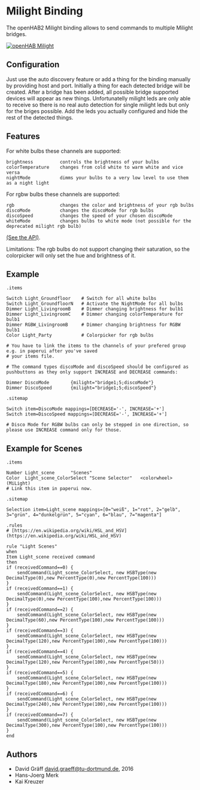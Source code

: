# Milight Binding
The openHAB2 Milight binding allows to send commands to multiple Milight bridges.

[![openHAB Milight](http://img.youtube.com/vi/zNe9AkQbfmc/0.jpg)](http://www.youtube.com/watch?v=zNe9AkQbfmc)

## Configuration

Just use the auto discovery feature or add a thing for the binding manually
by providing host and port. Initially a thing for each detected bridge will be created.
After a bridge has been added, all possible bridge supported devices will appear
as new things. Unfortunatelly milight leds are only able to receive so there is
no real auto detection for single milight leds but only for the briges possible.
Add the leds you actually configured and hide the rest of the detected things.

## Features
For white bulbs these channels are supported:

    brightness 			controls the brightness of your bulbs
    colorTemperature	changes from cold white to warm white and vice versa
    nightMode 			dimms your bulbs to a very low level to use them as a night light

For rgbw bulbs these channels are supported:

	rgb	             	changes the color and brightness of your rgb bulbs
	discoMode           changes the discoMode for rgb bulbs
	discoSpeed	     	changes the speed of your chosen discoMode
    whiteMode 			changes bulbs to white mode (not possible for the deprecated milight rgb bulb)

[(See the API)](http://www.limitlessled.com/dev/). 

Limitations:
The rgb bulbs do not support changing their saturation, so the colorpicker will only set the hue and brightness of it.

## Example

	.items 

	Switch Light_Groundfloor 	# Switch for all white bulbs
	Switch Light_GroundfloorN	# Activate the NightMode for all bulbs 
	Dimmer Light_LivingroomB 	# Dimmer changing brightness for bulb1
	Dimmer Light_LivingroomC 	# Dimmer changing colorTemperature for bulb1 
	Dimmer RGBW_LivingroomB 	# Dimmer changing brightness for RGBW bulb1
	Color Light_Party			# Colorpicker for rgb bulbs 

	# You have to link the items to the channels of your prefered group e.g. in paperui after you've saved
	# your items file.
	
	# The command types discoMode and discoSpeed should be configured as pushbuttons as they only support INCREASE and DECREASE commands:

    Dimmer DiscoMode		{milight="bridge1;5;discoMode"}
    Dimmer DiscoSpeed		{milight="bridge1;5;discoSpeed"}

	.sitemap

    Switch item=DiscoMode mappings=[DECREASE='-', INCREASE='+']
    Switch item=DiscoSpeed mappings=[DECREASE='-', INCREASE='+']

	# Disco Mode for RGBW bulbs can only be stepped in one direction, so please use INCREASE command only for those.


## Example for Scenes

	.items

    Number Light_scene		"Scenes"
    Color  Light_scene_ColorSelect "Scene Selector"   <colorwheel> (MiLight)
	# Link this item in paperui now.

	.sitemap

    Selection item=Light_scene mappings=[0="weiß", 1="rot", 2="gelb", 3="grün", 4="dunkelgrün", 5="cyan", 6="blau", 7="magenta"]
    
	.rules
	# [https://en.wikipedia.org/wiki/HSL_and_HSV](https://en.wikipedia.org/wiki/HSL_and_HSV)

    rule "Light Scenes"
    when
	Item Light_scene received command 
    then
	if (receivedCommand==0) { 
		sendCommand(Light_scene_ColorSelect, new HSBType(new DecimalType(0),new PercentType(0),new PercentType(100)))
	}
	if (receivedCommand==1) { 
		sendCommand(Light_scene_ColorSelect, new HSBType(new DecimalType(0),new PercentType(100),new PercentType(100)))
	}
	if (receivedCommand==2) { 
		sendCommand(Light_scene_ColorSelect, new HSBType(new DecimalType(60),new PercentType(100),new PercentType(100)))
	}
	if (receivedCommand==3) { 
		sendCommand(Light_scene_ColorSelect, new HSBType(new DecimalType(120),new PercentType(100),new PercentType(100)))
	}
	if (receivedCommand==4) { 
		sendCommand(Light_scene_ColorSelect, new HSBType(new DecimalType(120),new PercentType(100),new PercentType(50)))
	}
	if (receivedCommand==5) { 
		sendCommand(Light_scene_ColorSelect, new HSBType(new DecimalType(180),new PercentType(100),new PercentType(100)))
	}
	if (receivedCommand==6) { 
		sendCommand(Light_scene_ColorSelect, new HSBType(new DecimalType(240),new PercentType(100),new PercentType(100)))
	}
	if (receivedCommand==7) { 
		sendCommand(Light_scene_ColorSelect, new HSBType(new DecimalType(300),new PercentType(100),new PercentType(100)))
	}
    end
  
## Authors
 * David Gräff <david.graeff@tu-dortmund.de>, 2016
 * Hans-Joerg Merk
 * Kai Kreuzer